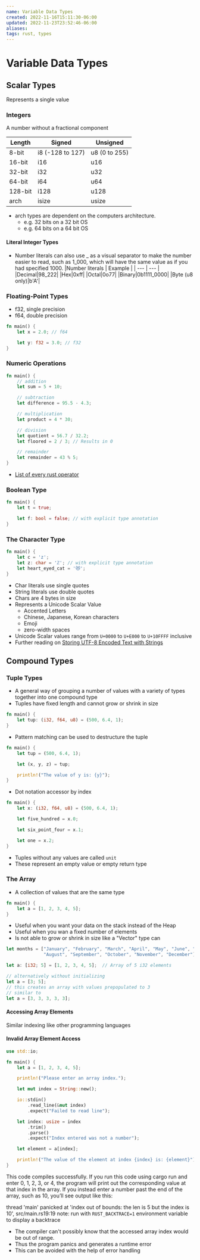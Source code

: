 ```yaml
---
name: Variable Data Types
created: 2022-11-16T15:11:30-06:00
updated: 2022-11-23T23:52:46-06:00
aliases: 
tags: rust, types
---
```

# Variable Data Types

## Scalar Types

Represents a single value

### Integers

A number without a fractional component

| Length | Signed | Unsigned |
| ------ | ------ | -------- |
| 8-bit | i8 (-128 to 127) | u8 (0 to 255)|
| 16-bit | i16 | u16 |
| 32-bit | i32 | u32 |
| 64-bit | i64 | u64 |
| 128-bit | i128 | u128 |
| arch | isize | usize |

- arch types are dependent on the computers architecture.
	- e.g. 32 bits on a 32 bit OS
	- e.g. 64 bits on a 64 bit OS

#### Literal Integer Types

- Number literals can also use _ as a visual separator to make the number easier to read, such as 1_000, which will have the same value as if you had specified 1000.
|Number literals |	Example |
| --- | --- |
|Decimal|98_222|
|Hex|0xff|
|Octal|0o77|
|Binary|0b1111_0000|
|Byte (u8 only)|b'A'|

### Floating-Point Types

- f32, single precision
- f64, double precision
```rust
fn main() {
    let x = 2.0; // f64

    let y: f32 = 3.0; // f32
}
```

### Numeric Operations

```rust
fn main() {
    // addition
    let sum = 5 + 10;

    // subtraction
    let difference = 95.5 - 4.3;

    // multiplication
    let product = 4 * 30;

    // division
    let quotient = 56.7 / 32.2;
    let floored = 2 / 3; // Results in 0

    // remainder
    let remainder = 43 % 5;
}
```

- [List of every rust operator](https://doc.rust-lang.org/book/appendix-02-operators.html)

### Boolean Type

```rust
fn main() {
    let t = true;

    let f: bool = false; // with explicit type annotation
}
```

### The Character Type

```rust
fn main() {
    let c = 'z';
    let z: char = 'ℤ'; // with explicit type annotation
    let heart_eyed_cat = '😻';
}
```

- Char literals use single quotes
- String literals use double quotes
- Chars are 4 bytes in size
- Represents a Unicode Scalar Value
	- Accented Letters
	- Chinese, Japanese, Korean characters
	- Emoji
	- zero-width spaces
- Unicode Scalar values range from `U+0000` to `U+E000` to `U+10FFFF` inclusive
- Further reading on [Storing UTF-8 Encoded Text with Strings](https://doc.rust-lang.org/book/ch08-02-strings.html#storing-utf-8-encoded-text-with-strings)

## Compound Types

### Tuple Types

- A general way of grouping a number of values with a variety of types together into one compound type
- Tuples have fixed length and cannot grow or shrink in size

```rust
fn main() {
    let tup: (i32, f64, u8) = (500, 6.4, 1);
}
```

- Pattern matching can be used to destructure the tuple
```rust
fn main() {
    let tup = (500, 6.4, 1);

    let (x, y, z) = tup;

    println!("The value of y is: {y}");
}
```

- Dot notation accessor by index
```rust
fn main() {
    let x: (i32, f64, u8) = (500, 6.4, 1);

    let five_hundred = x.0;

    let six_point_four = x.1;

    let one = x.2;
}

```

- Tuples without any values are called `unit`
- These represent an empty value or empty return type

### The Array

- A collection of values that are the same type
```rust
fn main() {
    let a = [1, 2, 3, 4, 5];
}
```

- Useful when you want your data on the stack instead of the Heap
- Useful when you wan a fixed number of elements
- Is not able to grow or shrink in size like a "Vector" type can

```rust
let months = ["January", "February", "March", "April", "May", "June", "July",
              "August", "September", "October", "November", "December"];

let a: [i32; 5] = [1, 2, 3, 4, 5];  // Array of 5 i32 elements

// alternatively without initializing
let a = [3; 5];
// this creates an array with values prepopulated to 3
// similar to
let a = [3, 3, 3, 3, 3];
```

#### Accessing Array Elements

Similar indexing like other programming languages

#### Invalid Array Element Access

```rust
use std::io;

fn main() {
    let a = [1, 2, 3, 4, 5];

    println!("Please enter an array index.");

    let mut index = String::new();

    io::stdin()
        .read_line(&mut index)
        .expect("Failed to read line");

    let index: usize = index
        .trim()
        .parse()
        .expect("Index entered was not a number");

    let element = a[index];

    println!("The value of the element at index {index} is: {element}");
}
```

This code compiles successfully. If you run this code using cargo run and enter 0, 1, 2, 3, or 4, the program will print out the corresponding value at that index in the array. If you instead enter a number past the end of the array, such as 10, you’ll see output like this:

thread 'main' panicked at 'index out of bounds: the len is 5 but the index is 10', src/main.rs19:19
note: run with `RUST_BACKTRACE=1` environment variable to display a backtrace

- The compiler can't possibly know that the accessed array index would be out of range.
- Thus the program panics and generates a runtime error
- This can be avoided with the help of error handling
